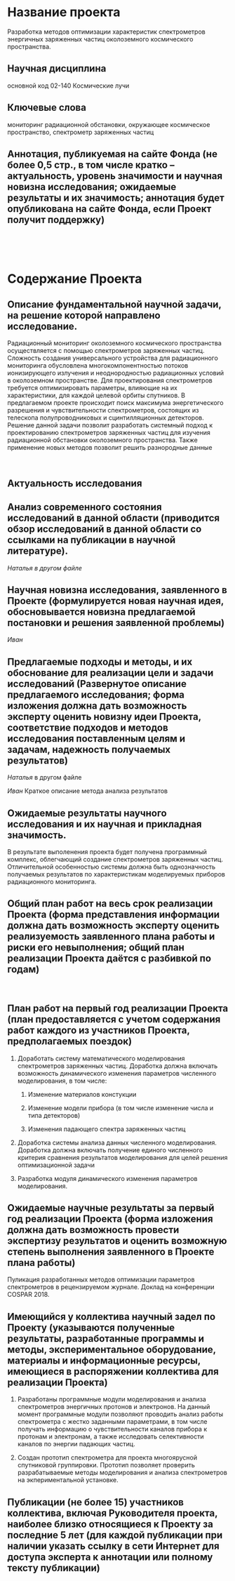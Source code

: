 Название проекта
================

Разработка методов оптимизации характеристик спектрометров энергичных заряженных
частиц околоземного космического пространства.

Научная дисциплина
------------------

основной код 02-140 Космические лучи

Ключевые слова 
---------------

мониторинг радиационной обстановки, окружающее космическое пространство,
спектрометр заряженных частиц

Аннотация, публикуемая на сайте Фонда (не более 0,5 стр., в том числе кратко – актуальность, уровень значимости и научная новизна исследования; ожидаемые результаты и их значимость; аннотация будет опубликована на сайте Фонда, если Проект получит поддержку)
-----------------------------------------------------------------------------------------------------------------------------------------------------------------------------------------------------------------------------------------------------------------

 

 

Содержание Проекта
==================

Описание фундаментальной научной задачи, на решение которой направлено исследование.
------------------------------------------------------------------------------------

Радиационный мониторинг околоземного космического пространства осуществляется с помощью спектрометров заряженных частиц. Сложность создания универсального устройства для радиационного мониторинга обусловлена многокомпонентностью потоков ионизирующего излучения и неоднородностью радиационных условий в околоземном пространстве. Для проектирования спектрометров требуется оптимизировать параметры, влияющие на их характеристики, для каждой целевой орбиты спутников. В предлагаемом проекте происходит поиск максимума энергетического разрешения и чувствительности спектрометров, состоящих из телескопа полупроводниковых и сцинтилляционных детекторов. Решение данной задачи позволит разработать системный подход к проектированию спектрометров заряженных частиц для изучения радиационной обстановки околоземного пространства. Также применение новых методов позволит решить  разнородные данные 

 

Актуальность исследования
-------------------------

Анализ современного состояния исследований в данной области (приводится обзор исследований в данной области со ссылками на публикации в научной литературе).
------------------------------------------------------------------------------------------------------------------------------------------------------------

*Наталья в другом файле*

Научная новизна исследования, заявленного в Проекте (формулируется новая научная идея, обосновывается новизна предлагаемой постановки и решения заявленной проблемы)
--------------------------------------------------------------------------------------------------------------------------------------------------------------------

*Иван*

Предлагаемые подходы и методы, и их обоснование для реализации цели и задачи исследований (Развернутое описание предлагаемого исследования; форма изложения должна дать возможность эксперту оценить новизну идеи Проекта, соответствие подходов и методов исследования поставленным целям и задачам, надежность получаемых результатов)
----------------------------------------------------------------------------------------------------------------------------------------------------------------------------------------------------------------------------------------------------------------------------------------------------------------------------------------

*Наталья* в другом файле

*Иван* Краткое описание метода анализа результатов

Ожидаемые результаты научного исследования и их научная и прикладная значимость.
--------------------------------------------------------------------------------

В результате выполенения проекта будет получена программный комплекс, облегчающий создание спектрометров заряженных частиц. Отличительной особенностью системы должна быть однозначность получаемых результатов по характеристикам моделируемых приборов радиационного мониторинга.

Общий план работ на весь срок реализации Проекта (форма представления информации должна дать возможность эксперту оценить реализуемость заявленного плана работы и риски его невыполнения; общий план реализации Проекта даётся с разбивкой по годам)
-----------------------------------------------------------------------------------------------------------------------------------------------------------------------------------------------------------------------------------------------------

 

План работ на первый год реализации Проекта (план предоставляется с учетом содержания работ каждого из участников Проекта, предполагаемых поездок)
--------------------------------------------------------------------------------------------------------------------------------------------------

1.  Доработать систему математического моделирования спектрометров заряженных частиц. Доработка должна включать возможность динамического изменения параметров численного моделирования, в том числе:

    1.  Изменение материалов констукции

    2.  Изменение модели прибора (в том числе изменение числа и типа детекторов)

    3.  Изменения падающего спектра заряженных частиц

2.  Доработка системы анализа данных численного моделирования. Доработка должна включать получение единого численного критерия сравнения результатов моделирования для целей решения оптимизационной задачи

3.  Разработка модуля динамического изменения параметров моделирования.

Ожидаемые научные результаты за первый год реализации Проекта (форма изложения должна дать возможность провести экспертизу результатов и оценить возможную степень выполнения заявленного в Проекте плана работы)
-----------------------------------------------------------------------------------------------------------------------------------------------------------------------------------------------------------------

Пуликация разработанных методов оптимизации параметров спектрометров в рецензируемом журнале. Доклад на конференции COSPAR 2018.

Имеющийся у коллектива научный задел по Проекту (указываются полученные результаты, разработанные программы и методы, экспериментальное оборудование, материалы и информационные ресурсы, имеющиеся в распоряжении коллектива для реализации Проекта)
-----------------------------------------------------------------------------------------------------------------------------------------------------------------------------------------------------------------------------------------------------

1.  Разработаны программные модули моделирования и анализа спектрометров энергичных протонов и электронов. На данный момент программные модули позволяют проводить анализ работы спектрометра с жестко заданными параметрами, в том числе получать информацию о чувствительности каналов прибора к  протонам и электронам, а также исследовать селективности каналов по энергии падающих частиц.

2.  Создан прототип спектрометра для проекта многоярусной спутниковой группировки. Прототип позволяет проверить разрабатываемые методы моделирования и анализа спектрометров на экпериментальной установке.

Публикации (не более 15) участников коллектива, включая Руководителя проекта, наиболее близко относящиеся к Проекту за последние 5 лет (для каждой публикации при наличии указать ссылку в сети Интернет для доступа эксперта к аннотации или полному тексту публикации)
------------------------------------------------------------------------------------------------------------------------------------------------------------------------------------------------------------------------------------------------------------------------

 
